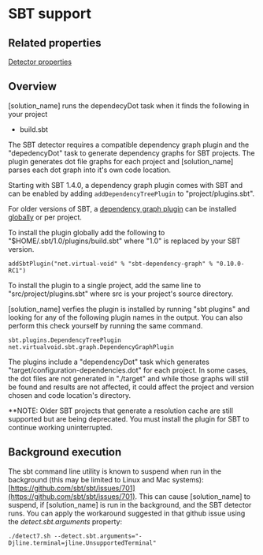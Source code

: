 # SBT support

## Related properties

[Detector properties](../properties/detectors/sbt.md)

## Overview

[solution_name] runs the dependecyDot task when it finds the following in your project

* build.sbt

The SBT detector requires a compatible dependency graph plugin and the "depedencyDot" task to generate dependency graphs for SBT projects. The plugin generates dot file graphs for each project and [solution_name] parses each dot graph into it's own code location.

Starting with SBT 1.4.0, a dependency graph plugin comes with SBT and can be enabled by adding ```addDependencyTreePlugin``` to "project/plugins.sbt".

For older versions of SBT, a [dependency graph plugin](https://github.com/sbt/sbt-dependency-graph) can be installed [globally](https://www.scala-sbt.org/1.x/docs/Using-Plugins.html) or per project.

To install the plugin globally add the following to "$HOME/.sbt/1.0/plugins/build.sbt" where "1.0" is replaced by your SBT version.
```
addSbtPlugin("net.virtual-void" % "sbt-dependency-graph" % "0.10.0-RC1")
```

To install the plugin to a single project, add the same line to "src/project/plugins.sbt" where src is your project's source directory.

[solution_name] verfies the plugin is installed by running "sbt plugins" and looking for any of the following plugin names in the output. You can also perform this check yourself by running the same command.
```
sbt.plugins.DependencyTreePlugin
net.virtualvoid.sbt.graph.DependencyGraphPlugin
```

The plugins include a "dependencyDot" task which generates "target/configuration-dependencies.dot" for each project.
In some cases, the dot files are not generated in "./target" and while those graphs will still be found and results are not affected, it could affect the project and version chosen and code location's directory.

**NOTE: Older SBT projects that generate a resolution cache are still supported but are being deprecated. You must install the plugin for SBT to continue working uninterrupted.

## Background execution

The sbt command line utility is known to suspend when run in the background (this may be limited to Linux and Mac systems):
[https://github.com/sbt/sbt/issues/701](https://github.com/sbt/sbt/issues/701).
This can cause [solution_name] to suspend, if [solution_name] is run in the background,
and the SBT detector runs.
You can apply the workaround suggested in that github issue using the
*detect.sbt.arguments* property:
```
./detect7.sh --detect.sbt.arguments="-Djline.terminal=jline.UnsupportedTerminal"
```
